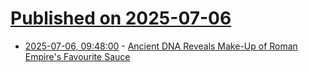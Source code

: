 # [Published on 2025-07-06](index.md)

* [2025-07-06, 09:48:00](https://soylentnews.org/article.pl?sid=25/07/05/1339218&from=rss) - [Ancient DNA Reveals Make-Up of Roman Empire's Favourite Sauce](https://soylentnews.org/article.pl?sid=25/07/05/1339218&from=rss)

